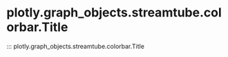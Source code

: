 # plotly.graph_objects.streamtube.colorbar.Title

::: plotly.graph_objects.streamtube.colorbar.Title
